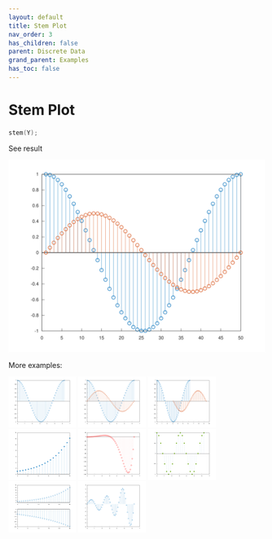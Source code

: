 ```yaml
---
layout: default
title: Stem Plot
nav_order: 3
has_children: false
parent: Discrete Data
grand_parent: Examples
has_toc: false
---
```

# Stem Plot

```cpp
stem(Y);
```


See result

[![example_stem_1](../discrete_data/stem/stem_1.svg)](https://github.com/alandefreitas/matplotplusplus/blob/master/examples/discrete_data/stem/stem_1.cpp)

More examples:
    
[![example_stem_2](../discrete_data/stem/stem_2_thumb.png)](https://github.com/alandefreitas/matplotplusplus/blob/master/examples/discrete_data/stem/stem_2.cpp)  [![example_stem_3](../discrete_data/stem/stem_3_thumb.png)](https://github.com/alandefreitas/matplotplusplus/blob/master/examples/discrete_data/stem/stem_3.cpp)  [![example_stem_4](../discrete_data/stem/stem_4_thumb.png)](https://github.com/alandefreitas/matplotplusplus/blob/master/examples/discrete_data/stem/stem_4.cpp)  [![example_stem_5](../discrete_data/stem/stem_5_thumb.png)](https://github.com/alandefreitas/matplotplusplus/blob/master/examples/discrete_data/stem/stem_5.cpp)  [![example_stem_6](../discrete_data/stem/stem_6_thumb.png)](https://github.com/alandefreitas/matplotplusplus/blob/master/examples/discrete_data/stem/stem_6.cpp)  [![example_stem_7](../discrete_data/stem/stem_7_thumb.png)](https://github.com/alandefreitas/matplotplusplus/blob/master/examples/discrete_data/stem/stem_7.cpp)  [![example_stem_8](../discrete_data/stem/stem_8_thumb.png)](https://github.com/alandefreitas/matplotplusplus/blob/master/examples/discrete_data/stem/stem_8.cpp)  [![example_stem_9](../discrete_data/stem/stem_9_thumb.png)](https://github.com/alandefreitas/matplotplusplus/blob/master/examples/discrete_data/stem/stem_9.cpp)
  



